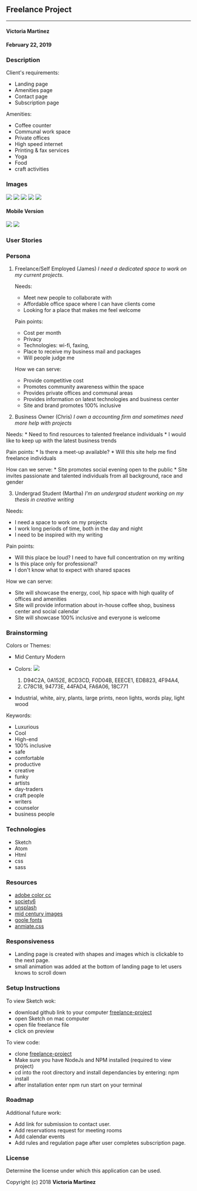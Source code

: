 ## Freelance Project
---

#### Victoria Martinez
#### February 22, 2019

### Description

Client's requirements:
* Landing page
* Amenities page
* Contact page
* Subscription page

Amenities:
* Coffee counter
* Communal work space
* Private offices
* High speed internet
* Printing & fax services
* Yoga
* Food
* craft activities



### Images

![](img/paper-sketch/notes.jpg)
![](img/paper-sketch/first-draws.jpg)
![](img/paper-sketch/landing.jpg)
![](img/paper-sketch/landing-functions.jpg)
![](img/paper-sketch/pages.jpg)

#### Mobile Version

![](img/to-use/complete.png)
![](src/assets/images/3views.jpg)

### User Stories

### Persona

1. Freelance/Self Employed (James)
  _I need a dedicated space to work on my current projects._

    Needs:
      * Meet new people to collaborate with
      * Affordable office space where I can have clients come
      * Looking for a place that makes me feel welcome

    Pain points:
      * Cost per month
      * Privacy
      * Technologies: wi-fi, faxing,
      * Place to receive my business mail and packages
      * Will people judge me

    How we can serve:
      * Provide competitive cost
      * Promotes community awareness within the space
      * Provides private offices and communal areas
      * Provides information on latest technologies and business center
      * Site and brand promotes 100% inclusive

  2. Business Owner (Chris)
  _I own a accounting firm and sometimes need more help with projects_

  Needs:
    * Need to find resources to talented freelance individuals
    * I would like to keep up with the latest business trends

  Pain points:
    * Is there a meet-up available?
    * Will this site help me find freelance individuals

  How can we serve:
    * Site promotes social evening open to the public
    * Site invites passionate and talented individuals from all background, race and gender

  3. Undergrad Student (Martha)
  _I'm an undergrad student working on my thesis in creative writing_

  Needs:
  * I need a space to work on my projects
  * I work long periods of time, both in the day and night
  * I need to be inspired with my writing

  Pain points:
  * Will this place be loud?  I need to have full concentration on my writing
  * Is this place only for professional?
  * I don't know what to expect with shared spaces

  How we can serve:
  * Site will showcase the energy, cool, hip space with high quality of offices and amenities
  * Site will provide information about in-house coffee shop, business center and social calendar
  * Site will showcase 100% inclusive and everyone is welcome

  ### Brainstorming
  Colors or Themes:
  * Mid Century Modern
  * Colors:
  ![](img/paper-sketch/Screen-shot.png)
    1. D94C2A, 0A152E, 8CD3CD, F0D04B, EEECE1, EDB823, 4F94A4,
    2. C78C18, 94773E, 44FAD4, FA6A06, 18C771

  * Industrial, white, airy, plants, large prints, neon lights, words play, light wood

  Keywords:
  * Luxurious
  * Cool
  * High-end
  * 100% inclusive
  * safe
  * comfortable
  * productive
  * creative
  * funky
  * artists
  * day-traders
  * craft people
  * writers
  * counselor
  * business people


  ### Technologies  

  * Sketch
  * Atom
  * Html
  * css
  * sass  

  ### Resources

  * [adobe color cc](https://color.adobe.com)
  * [society6](https://society6.com)
  * [unsplash](https://unsplash.com)
  * [mid century images](https://www.google.com/search?q=google+images+mid+century)
  * [goole fonts](https://fonts.google.com/)
  * [anmiate.css](https://daneden.github.io/animate.css/)


  ### Responsiveness

  * Landing page is created with shapes and images which is clickable to the next page.
  * small animation was added at the bottom of landing page to let users knows to scroll down


  ### Setup Instructions

  To view Sketch wok:
  * download github link to your computer [freelance-project](https://github.com/vmartinezlive/freelance-project.git)
  * open Sketch on mac computer
  * open file freelance file
  * click on preview

  To view code:
  * clone [freelance-project](https://github.com/vmartinezlive/freelance-project.git)
  * Make sure you have NodeJs and NPM installed (required to view project)
  * cd into the root directory and install dependancies by entering: npm install
  * after installation enter npm run start on your terminal

  ### Roadmap

  Additional future work:
  * Add link for submission to contact user.
  * Add reservations request for meeting rooms
  * Add calendar events
  * Add rules and regulation page after user completes subscription page.

  ### License

  Determine the license under which this application can be used.

  Copyright (c) 2018 **Victoria Martinez**
